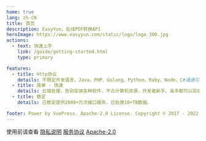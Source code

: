 ```yaml
---
home: true
lang: zh-CN
title: 首页
description: EasyYun，在线PDF转换API
heroImage: https://www.easyyun.com/static/logo/logo_300.jpg
actions:
  - text: 快速上手
    link: /guide/getting-started.html
    type: primary

features:
  - title: Http协议
    details: 不限定开发语言，Java、PHP、Golang、Python、Ruby、Node、C#通通可以用。
  - title: 简单 - 快速
    details: 云端处理，告别安装各种软件，不占计算机资源，开发者新手、高手都可以完成。
  - title: 稳定
    details: 已稳定提供2000+万次接口服务，已处理10+TB数据。

footer: Power by VuePress. Apache-2.0 License. Copyright © 2017 - 2022 EasyYun      
---
```



使用前请查看 
[隐私说明](https://www.easyyun.com/privacy/privacy.html) 
[服务协议](https://www.easyyun.com/privacy/service.html) 
[Apache-2.0](https://www.apache.org/licenses/LICENSE-2.0)
